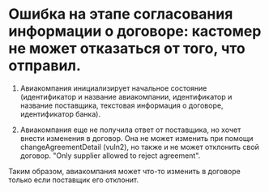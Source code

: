 # Ошибка на этапе согласования информации о договоре: кастомер не может отказаться от того, что отправил.

1. Авиакомпания инициализирует начальное состояние (идентификатор и название авиакомпании, идентификатор и название поставщика, текстовая информация о договоре, идентификатор банка).

2. Авиакомпания еще не получила ответ от поставщика, но хочет внести изменения в договор. Она не может изменить при помощи changeAgreementDetail (vuln2), но также и не может отклонить свой договор. "Only supplier allowed to reject agreement".

Таким образом, авиакомпания может что-то изменить в договоре только если поставщик его отклонит.
